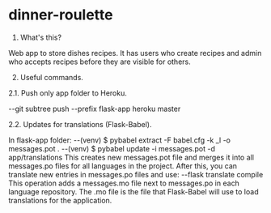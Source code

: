 # dinner-roulette

1. What's this?

Web app to store dishes recipes.
It has users who create recipes and admin who accepts recipes before they are visible for others.


2. Useful commands.

2.1. Push only app folder to Heroku.

--git subtree push --prefix flask-app heroku master

2.2. Updates for translations (Flask-Babel).

In flask-app folder:
--(venv) $ pybabel extract -F babel.cfg -k _l -o messages.pot .
--(venv) $ pybabel update -i messages.pot -d app/translations
This creates new messages.pot file and merges it into all messages.po files for all languages in the project.
After this, you can translate new entries in messages.po files and use:
--flask translate compile
This operation adds a messages.mo file next to messages.po in each language repository. The .mo file is the file that Flask-Babel will use to load translations for the application.

